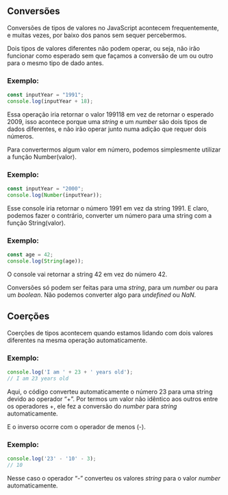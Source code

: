 
## Conversões

Conversões de tipos de valores no JavaScript acontecem frequentemente, e muitas vezes, por baixo dos panos sem sequer percebermos.

Dois tipos de valores diferentes não podem operar, ou seja, não irão funcionar como esperado sem que façamos a conversão de um ou outro para o mesmo tipo de dado antes.

### Exemplo:

``` js
const inputYear = "1991";
console.log(inputYear + 18);
```

 Essa operação iria retornar o valor 199118 em vez de retornar o esperado 2009, isso acontece porque uma _string_ e um _number_ são dois tipos de dados diferentes, e não irão operar junto numa adição que requer dois números.

Para convertermos algum valor em número, podemos simplesmente utilizar a função Number(valor).

### Exemplo:

``` js
const inputYear = "2000";
console.log(Number(inputYear));
```

Esse console iria retornar o número 1991 em vez da string 1991. E claro, podemos fazer o contrário, converter um número para uma string com a função String(valor).

### Exemplo:

``` js
const age = 42;
console.log(String(age));
```

O console vai retornar a string 42 em vez do número 42.

Conversões só podem ser feitas para uma _string_, para um _number_ ou para um _boolean_. Não podemos converter algo para _undefined_ ou _NaN_.

## Coerções

Coerções de tipos acontecem quando estamos lidando com dois valores diferentes na mesma operação automaticamente.

### Exemplo:

``` js
console.log('I am ' + 23 + ' years old');
// I am 23 years old
```

Aqui, o código converteu automaticamente o número 23 para uma string devido ao operador “+”. Por termos um valor não idêntico aos outros entre os operadores +, ele fez a conversão do _number_ para _string_ automaticamente.

E o inverso ocorre com o operador de menos (-).

### Exemplo:

```js
console.log('23' - '10' - 3);
// 10
```

Nesse caso o operador “-” converteu os valores _string_ para o valor _number_ automaticamente.
